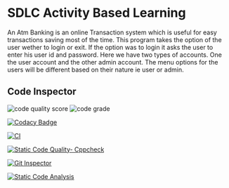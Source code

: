 # SDLC Activity Based Learning

An Atm Banking is an online Transaction system which is useful for easy transactions saving most of the time. This program takes the option of the user wether to login or exit. If the option was to login it asks the user to enter his user id and password.
Here we have two types of accounts. One the user account and the other admin account. The menu options for the users will be different based on their nature ie user or admin.





## Code Inspector


![code quality score](https://www.code-inspector.com/project/24891/score/svg)   ![code grade](https://www.code-inspector.com/project/24891/status/svg)


[![Codacy Badge](https://app.codacy.com/project/badge/Grade/baccf2a713e4459fb051b5b484e79d42)](https://www.codacy.com/gh/302471/STEPIN-PROJECT/dashboard?utm_source=github.com&amp;utm_medium=referral&amp;utm_content=302471/STEPIN-PROJECT&amp;utm_campaign=Badge_Grade)


[![CI](https://github.com/302471/STEPIN-PROJECT/actions/workflows/main.yml/badge.svg)](https://github.com/302471/STEPIN-PROJECT/actions/workflows/main.yml)



[![Static Code Quality- Cppcheck](https://github.com/302471/STEPIN-PROJECT/actions/workflows/cpp.yml/badge.svg)](https://github.com/302471/STEPIN-PROJECT/actions/workflows/cpp.yml)



[![Git Inspector](https://github.com/302471/STEPIN-PROJECT/actions/workflows/Git%20Inspecter.yml/badge.svg)](https://github.com/302471/STEPIN-PROJECT/actions/workflows/Git%20Inspecter.yml)




[![Static Code Analysis](https://github.com/302471/STEPIN-PROJECT/actions/workflows/static%20code.yml/badge.svg)](https://github.com/302471/STEPIN-PROJECT/actions/workflows/static%20code.yml)

